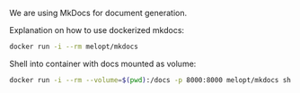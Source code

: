 We are using MkDocs for document generation.

Explanation on how to use dockerized mkdocs:
```bash
docker run -i --rm melopt/mkdocs
```

Shell into container with docs mounted as volume:
```bash
docker run -i --rm --volume=$(pwd):/docs -p 8000:8000 melopt/mkdocs sh
```
